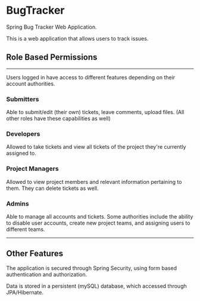 # BugTracker
Spring Bug Tracker Web Application.

This is a web application that allows users to track issues.

## Role Based Permissions
---
Users logged in have access to different features depending on their account authorities.

### **Submitters**
Able to submit/edit (their own) tickets, leave comments, upload files. (All other roles have these capabilities as well)

### **Developers**
Allowed to take tickets and view all tickets of the project they're currently assigned to.

### **Project Managers**
Allowed to view project members and relevant information pertaining to them. They can delete tickets as well.

### **Admins**
Able to manage all accounts and tickets. Some authorities include the ability to disable user accounts, create new project teams, and assigning users to different teams.

---

## Other Features

The application is secured through Spring Security, using form based authentication and authorization.

Data is stored in a persistent (mySQL) database, which accessed through JPA/Hibernate.
